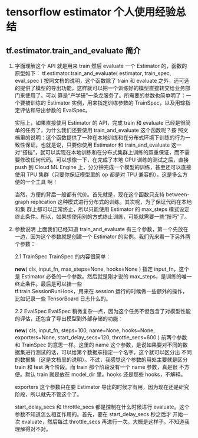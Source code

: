 # tensorflow estimator 个人使用经验总结

## tf.estimator.train_and_evaluate 简介
1. 字面理解这个 API 就是用来 train 然后 evaluate 一个 Estimator 的，函数的原型如下：
   tf.estimator.train_and_evaluate(
    estimator,
    train_spec,
    eval_spec
    )
   按照文档的说明，这个函数除了 train 和 evaluate 之外，还可选的提供了模型的导出功能，这样就可以把一个训练好的模型直接转交给业务部门来使用了。可以    算是“产学研”一条龙服务了。所需要的参数也简单明了：一个要被训练的 Estimator 实例，用来指定训练参数的 TrainSpec，以及用琮指定评估和导出参数的      EvalSpec。

   实际上，如果直接使用 Estimator 的 API，完成 train 和 evaluate 已经是很简单的任务了，为什么我们还要使用 train_and_evaluate 这个函数呢？按    照文档里的说明：这个函数提供了一种在本地训练和在分布式环境下训练的行为一致性保证。也就是说，只要你使用 Estimator 和 train_and_evaluate 这一    对“搭档”，就可以实现在本地训练和在分布式集群上训练的双重保证，而不需要修改任何代码。可以想像一下，在完成了本地 CPU 训练的测试之后，直接 push 到    Cloud ML Engine 上，分分钟完成一个模型的训练，甚至还可以直接使用 TPU 集群（只要你保证模型里的 op 都是对 TPU 兼容的），这是多么方便的一个工具    啊！

   当然，方便的背后一般都有代价。首先就是，现在这个函数只支持 between-graph replication 这种模式进行分布式的训练。其次呢，为了保证代码在本地和集    群上都可以正常终止，所以只能使用 Estimator 的 max_steps 模式设定终止条件。所以，如果想使用别的方式终止训练，可能就需要一些“技巧”了。

2. 参数说明
   上面我们已经知道 train_and_evaluate 有三个参数，第一个先放在一边，因为这个参数就是创建一个 Estimator 的实例。我们先来看一下另外两个参数：

   2.1 TrainSpec
   TrainSpec 的内容很简单：

   __new__(
        cls,
        input_fn,
        max_steps=None,
        hooks=None
    )
   指定 input_fn，这个是 Estimator 必备的一个参数。然后就是刚才说的 max_steps，是训练的唯一终止条件。最后是可以挂一些         
   tf.train.SessionRunHook，用来在 session 运行的时候做一些额外的操作，比如记录一些 TensorBoard 日志什么的。

   2.2 EvalSpec
   EvalSpec 稍微复杂一点，因为这个任务不但包含了对模型性能的评估，还包含了导出模型到外部存储的功能：

    __new__(
        cls,
        input_fn,
        steps=100,
        name=None,
        hooks=None,
        exporters=None,
        start_delay_secs=120,
        throttle_secs=600
    )
    前两个参数和 TrainSpec 的意思一样。这里的 name 这个参数，是说如果要对不同的数据集进行测试的话，可以给第个数据庥指定一个名字，这个就可以区分出     不同的数据集（这是文档里的说明）。不过，我感觉这个参数的用处主要就是区分 train 和 test 两个阶段。而 train 那个阶段没有一个 name 参数，真是很     不方便。默认 train 就是放在 model_dir 里。hooks 还是那些 hooks，不解释。

    exporters 这个参数只在要 Estimator 导出的时候才有用，因为现在还是研究阶段，所以就先不管这个了。

    start_delay_secs 和 throttle_secs 都是控制在什么时候进行 evaluate。这个参数不知道怎么相互作用的。首先，要在 start_delay_secs 秒之后才     开始一次 evaluate，然后每过 throttle_secs 再进行一次。大概是这样子。不知道我理解得对不对。
